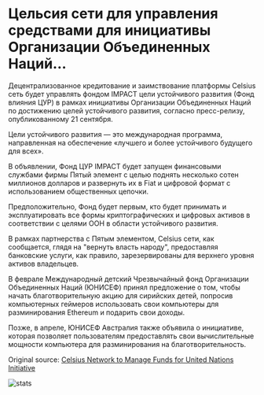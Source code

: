 # Цельсия сети для управления средствами для инициативы Организации Объединенных Наций...

Децентрализованное кредитование и заимствование платформы Celsius сеть будет управлять фондом IMPACT цели устойчивого развития (Фонд влияния ЦУР) в рамках инициативы Организации Объединенных Наций по достижению целей устойчивого развития, согласно пресс-релизу, опубликованному 21 сентября.

Цели устойчивого развития — это международная программа, направленная на обеспечение «лучшего и более устойчивого будущего для всех».

В объявлении, Фонд ЦУР IMPACT будет запущен финансовыми службами фирмы Пятый элемент с целью поднять несколько сотен миллионов долларов и развернуть их в Fiat и цифровой формат с использованием общественных цепочки.

Предположительно, Фонд будет первым, кто будет принимать и эксплуатировать все формы криптографических и цифровых активов в соответствии с целями ООН в области устойчивого развития.

В рамках партнерства с Пятым элементом, Celsius сети, как сообщается, глядя на "вернуть власть народу", предоставляя банковские услуги, как правило, зарезервированы для верхнего уровня активов владельцев.

В феврале Международный детский Чрезвычайный фонд Организации Объединенных Наций (ЮНИСЕФ) принял предложение о том, чтобы начать благотворительную акцию для сирийских детей, попросив компьютерных геймеров использовать свои компьютеры для разминирования Ethereum и подарить свои доходы.

Позже, в апреле, ЮНИСЕФ Австралия также объявила о инициативе, которая позволяет пользователям предоставлять свои вычислительные мощности компьютера для разминирования на благотворительность.

Original source: [Celsius Network to Manage Funds for United Nations Initiative](https://cointelegraph.com/news/celsius-network-to-manage-funds-for-united-nations-initiative)

![stats](https://c.statcounter.com/11760860/0/a89fa40b/1/ "stats")